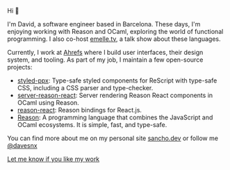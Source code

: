 Hi 👋

I'm David, a software engineer based in Barcelona. These days, I'm enjoying working with Reason and OCaml, exploring the world of functional programming. I also co-host [emelle.tv](https://www.twitch.tv/emelletv), a talk show about these languages.

Currently, I work at [Ahrefs](https://ahrefs.com/) where I build user interfaces, their design system, and tooling. As part of my job, I maintain a few open-source projects:

- [styled-ppx](https://github.com/davesnx/styled-ppx): Type-safe styled components for ReScript with type-safe CSS, including a CSS parser and type-checker.
- [server-reason-react](https://github.com/ml-in-barcelona/server-reason-react): Server rendering Reason React components in OCaml using Reason.
- [reason-react](https://github.com/reasonml/reason-react): Reason bindings for React.js.
- [Reason](https://github.com/reasonml/reason): A programming language that combines the JavaScript and OCaml ecosystems. It is simple, fast, and type-safe.

You can find more about me on my personal site [sancho.dev](https://sancho.dev/) or follow me [@davesnx](https://twitter.com/davesnx)

[Let me know if you like my work](https://github.com/sponsors/davesnx)
